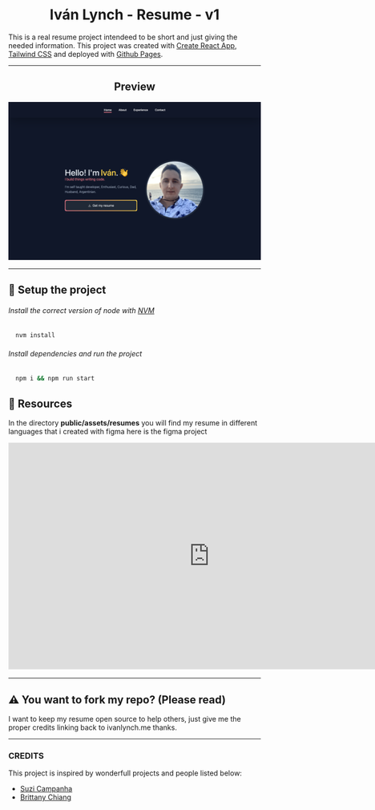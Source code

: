 <h1 align="center">Iván Lynch - Resume - v1</h1>

This is a real resume project intendeed to be short and just giving the needed information. This project was created with <a href="https://create-react-app.dev/" target="_blank">Create React App</a>, <a href="https://tailwindcss.com/">Tailwind CSS</a> and deployed with <a href="https://pages.github.com/" target="_blank">Github Pages</a>.

****

<h2 align="center">Preview</h2>
<img src="https://raw.githubusercontent.com/ivanlynch/resume/main/src/assets/images/preview.png" alt="preview page">

****

## 🧰 Setup the project

###### Install the correct version of node with [NVM](https://github.com/nvm-sh/nvm#installing-and-updating)
```bash
  nvm install
```

###### Install dependencies and run the project
```bash
  npm i && npm run start
```

## 📁 Resources
In the directory **public/assets/resumes** you will find my resume in different languages that i created with figma here is the figma project

<div>
<iframe style="border: 1px solid rgba(0, 0, 0, 0.1);" width="800" height="450" src="https://www.figma.com/embed?embed_host=share&url=https%3A%2F%2Fwww.figma.com%2Ffile%2FFkksYtQGEKwXwk2BduLLaO%2FCVS" allowfullscreen></iframe>
</div>


****
<h2> ⚠️ You want to fork my repo? (Please read) </h2>

I want to keep my resume open source to help others, just give me the proper credits linking back to ivanlynch.me thanks.

****
### CREDITS

This project is inspired by wonderfull projects and people listed below:

- [Suzi Campanha](https://www.linkedin.com/in/suzi-campanha-cientista-dados/)
- [Brittany Chiang](https://brittanychiang.com/)
